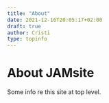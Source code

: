 ```yaml
---
title: "About"
date: 2021-12-16T20:05:17+02:00
draft: true
author: Cristi
type: topinfo
---
```



# About JAMsite

Some info re this site at top level.

